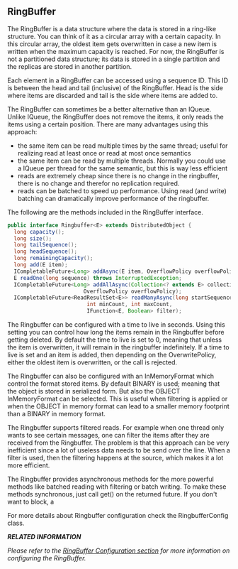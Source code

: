 ## RingBuffer


The RingBuffer is a data structure where the data is stored in a ring-like structure. You can think of it as a circular array with a certain capacity. In this circular array, the oldest item gets overwritten in case a new item is written when the maximum capacity is reached. For now, the RingBuffer is not a partitioned data structure; its data is stored in a single partition and the replicas are stored in another partition.

Each element in a RingBuffer can be accessed using a sequence ID. This ID is between the head and tail (inclusive) of the RingBuffer. Head is the side where items are discarded and tail is the side where items are added to.

The RingBuffer can sometimes be a better alternative than an IQueue.  Unlike IQueue, the RingBuffer does not remove the items, it only reads the items using a certain position. There are many advantages using this approach:
* the same item can be read multiple times by the same thread; useful for realizing read at least once or read at most once semantics
* the same item can be read by multiple threads. Normally you could use a IQueue per thread for the same semantic, but this is way less efficient 
* reads are extremely cheap since there is no change in the ringbuffer, there is no change and therefor no replication required. 
* reads can be batched to speed up performance. Using read (and write) batching can dramatically improve performance of the ringbuffer.


The following are the methods included in the RingBuffer interface.

```java
public interface Ringbuffer<E> extends DistributedObject {
  long capacity();
  long size();
  long tailSequence();
  long headSequence();
  long remainingCapacity();
  long add(E item);
  ICompletableFuture<Long> addAsync(E item, OverflowPolicy overflowPolicy);
  E readOne(long sequence) throws InterruptedException;
  ICompletableFuture<Long> addAllAsync(Collection<? extends E> collection, 
                        OverflowPolicy overflowPolicy);
  ICompletableFuture<ReadResultSet<E>> readManyAsync(long startSequence, 
                         int minCount, int maxCount, 
                         IFunction<E, Boolean> filter);
```


The Ringbuffer can be configured with a time to live in seconds. Using this setting you can control how long the items remain in the Ringbuffer before getting deleted. By default the time to live is set to 0, meaning that unless the item is overwritten, it will remain in the ringbuffer indefinitely. If a time to live is set and an item is added, then depending on the OverwritePolicy, either the oldest item is overwritten, or the call is rejected. 

The Ringbuffer can also be configured with an InMemoryFormat which control the format stored items. By default BINARY is used; meaning that the object is stored in serialized form. But also the OBJECT InMemoryFormat can be selected. This is useful when filtering is applied or when the OBJECT in memory format can lead to a smaller memory footprint than a BINARY in memory format. 

The Ringbuffer supports filtered reads. For example when one thread only wants to see certain messages, one can filter the items after they are received from the Ringbuffer. The problem is that this approach can be very inefficient since a lot of useless data needs to be send over the line. When a filter is used, then the filtering happens at the source, which makes it a lot more efficient.

The Ringbuffer provides asynchronous methods for the more powerful methods like batched reading with filtering or batch writing. To make these methods synchronous, just call get() on the returned future. If you don't want to block, a 

For more details about Ringbuffer configuration check the RingbufferConfig class.

***RELATED INFORMATION***

*Please refer to the [RingBuffer Configuration section](#ringbuffer-configuration) for more information on configuring the RingBuffer.*

